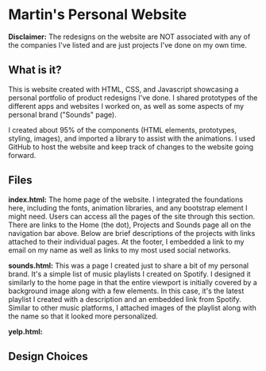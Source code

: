 # Martin's Personal Website
**Disclaimer:** The redesigns on the website are NOT associated with any of the companies I've listed and are just projects I've done on my own time. 

## What is it? 
This is website created with HTML, CSS, and Javascript showcasing a personal portfolio of product redesigns I've done. I shared prototypes of the different apps and websites I worked on, as well as some aspects of my personal brand ("Sounds" page). 

I created about 95% of the components (HTML elements, prototypes, styling, images), and imported a library to assist with the animations. I used GitHub to host the website and keep track of changes to the website going forward. 

## Files

**index.html:** The home page of the website. I integrated the foundations here, including the fonts, animation libraries, and any bootstrap element I might need. Users can access all the pages of the site through this section. There are links to the Home (the dot), Projects and Sounds page all on the navigation bar above. Below are brief descriptions of the projects with links attached to their individual pages. At the footer, I embedded a link to my email on my name as well as links to my most used social networks. 

**sounds.html:** This was a page I created just to share a bit of my personal brand. It's a simple list of music playlists I created on Spotify. I designed it similarly to the home page in that the entire viewport is initially covered by a background image along with a few elements. In this case, it's the latest playlist I created with a description and an embedded link from Spotify. Similar to other music platforms, I attached images of the playlist along with the name so that it looked more personalized.

**yelp.html:** 

## Design Choices
